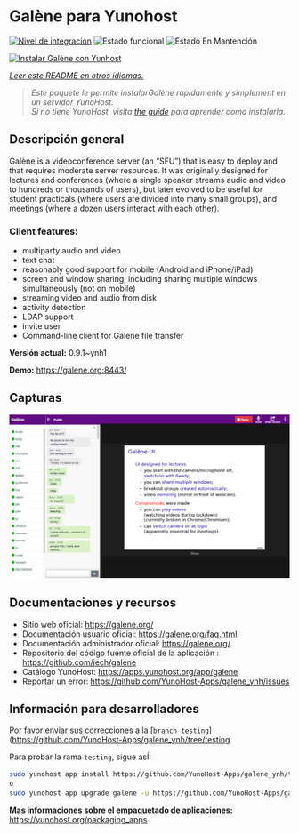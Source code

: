 <!--
Este archivo README esta generado automaticamente<https://github.com/YunoHost/apps/tree/master/tools/readme_generator>
No se debe editar a mano.
-->

# Galène para Yunohost

[![Nivel de integración](https://dash.yunohost.org/integration/galene.svg)](https://ci-apps.yunohost.org/ci/apps/galene/) ![Estado funcional](https://ci-apps.yunohost.org/ci/badges/galene.status.svg) ![Estado En Mantención](https://ci-apps.yunohost.org/ci/badges/galene.maintain.svg)

[![Instalar Galène con Yunhost](https://install-app.yunohost.org/install-with-yunohost.svg)](https://install-app.yunohost.org/?app=galene)

*[Leer este README en otros idiomas.](./ALL_README.md)*

> *Este paquete le permite instalarGalène rapidamente y simplement en un servidor YunoHost.*  
> *Si no tiene YunoHost, visita [the guide](https://yunohost.org/install) para aprender como instalarla.*

## Descripción general

Galène is a videoconference server (an “SFU”) that is easy to deploy and that requires moderate server resources. It was originally designed for lectures and conferences (where a single speaker streams audio and video to hundreds or thousands of users), but later evolved to be useful for student practicals (where users are divided into many small groups), and meetings (where a dozen users interact with each other).

### Client features:

- multiparty audio and video
- text chat
- reasonably good support for mobile (Android and iPhone/iPad)
- screen and window sharing, including sharing multiple windows simultaneously (not on mobile)
- streaming video and audio from disk
- activity detection
- LDAP support
- invite user
- Command-line client for Galene file transfer


**Versión actual:** 0.9.1~ynh1

**Demo:** <https://galene.org:8443/>

## Capturas

![Captura de Galène](./doc/screenshots/screenshot.png)

## Documentaciones y recursos

- Sitio web oficial: <https://galene.org/>
- Documentación usuario oficial: <https://galene.org/faq.html>
- Documentación administrador oficial: <https://galene.org/>
- Repositorio del código fuente oficial de la aplicación : <https://github.com/jech/galene>
- Catálogo YunoHost: <https://apps.yunohost.org/app/galene>
- Reportar un error: <https://github.com/YunoHost-Apps/galene_ynh/issues>

## Información para desarrolladores

Por favor enviar sus correcciones a la [`branch testing`](https://github.com/YunoHost-Apps/galene_ynh/tree/testing

Para probar la rama `testing`, sigue asÍ:

```bash
sudo yunohost app install https://github.com/YunoHost-Apps/galene_ynh/tree/testing --debug
o
sudo yunohost app upgrade galene -u https://github.com/YunoHost-Apps/galene_ynh/tree/testing --debug
```

**Mas informaciones sobre el empaquetado de aplicaciones:** <https://yunohost.org/packaging_apps>
